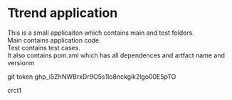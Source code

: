 # Ttrend application

This is a small applicaiton which contains main and test folders.  
Main contains application code.  
Test contains test cases.  
It also contains pom.xml which has all dependences and artfact name and versionm


git token
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


crct1
